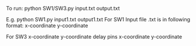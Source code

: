 To run:
python SW1/SW3.py input.txt output.txt

E.g. python SW1.py input1.txt output1.txt
For SW1
Input file .txt is in following format:
<gate> x-coordinate y-coordinate

For SW3
<gate> x-coordinate y-coordinate delay
pins <gate> x-coordinate y-coordinate 

